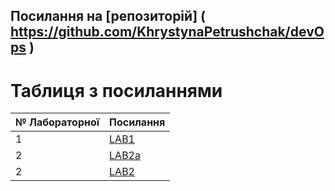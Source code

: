 

Посилання на [репозиторій] ( https://github.com/KhrystynaPetrushchak/devOps )
---
# Таблиця з посиланнями
|№ Лабораторної|Посилання|
|---|---|
|1|[LAB1](https://github.com/KhrystynaPetrushchak/devOps/tree/main/Lab1)|
|2|[LAB2a](https://github.com/KhrystynaPetrushchak/devOps/tree/main/Lab2a)|
|2|[LAB2](https://github.com/KhrystynaPetrushchak/devOps/tree/main/Lab2)|


